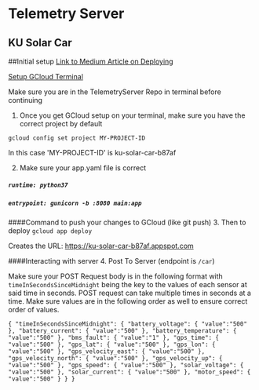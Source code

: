 # Telemetry Server

## KU Solar Car

##Initial setup
[Link to Medium Article on Deploying](https://medium.com/@dmahugh_70618/deploying-a-flask-app-to-google-app-engine-faa883b5ffab)


[Setup GCloud Terminal](https://cloud.google.com/appengine/docs/standard/python3/setting-up-environment)

Make sure you are in the TelemetryServer Repo in terminal before continuing

1. Once you get GCloud setup on your terminal, make sure you have the correct project by default

`gcloud config set project MY-PROJECT-ID`

In this case 'MY-PROJECT-ID' is ku-solar-car-b87af

2. Make sure your app.yaml file is correct

##### `runtime: python37`

##### `entrypoint: gunicorn -b :8080 main:app`


####Command to push your changes to GCloud (like git push)
3. Then to deploy
`gcloud app deploy`

Creates the URL: https://ku-solar-car-b87af.appspot.com


####Interacting with server
4. Post To Server (endpoint is `/car`)

Make sure your POST Request body is in the following format with `timeInSecondsSinceMidnight` being the key to the values of each sensor at said time in seconds.  POST request can take multiple times in seconds at a time.  Make sure values are in the following order as well to ensure correct order of values.

`{
    "timeInSecondsSinceMidnight": {
        "battery_voltage": {
            "value":"500"
        },
        "battery_current": {
            "value":"500"
        },
        "battery_temperature": {
            "value":"500"
        },
        "bms_fault": {
            "value":"1"
        },
        "gps_time": {
            "value":"500"
        },
        "gps_lat": {
            "value":"500"
        },
        "gps_lon": {
            "value":"500"
        },
        "gps_velocity_east": {
            "value":"500"
        },
        "gps_velocity_north": {
            "value":"500"
        },
        "gps_velocity_up": {
            "value":"500"
        },
        "gps_speed": {
            "value":"500"
        },
        "solar_voltage": {
            "value":"500"
        },
        "solar_current": {
            "value":"500"
        },
        "motor_speed": {
            "value":"500"
        }
    }
}`

